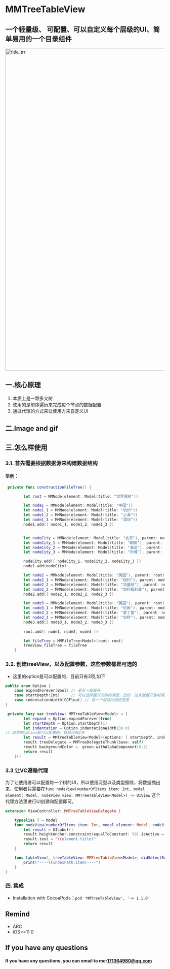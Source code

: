 # MMTreeTableView
## 一个轻量级、 可配置、可以自定义每个层级的UI、简单易用的一个目录组件
<img width="1014" alt="title_trr" src="https://user-images.githubusercontent.com/18704047/156887573-1c8bde3b-77df-43b3-975d-2e492da6cb47.png">


## 一.核心原理
1. 本质上是一颗多叉树
2. 使用的是前序遍历来完成每个节点的数据配置
3. 通过代理的方式来让使用方来自定义UI

## 二.Image and gif

## 三.怎么样使用 
### 3.1. 首先需要根据数据源来构建数据结构
#### 举例：
```swift
 private func constructionFileTree() {

        let root = MMNode(element: Model(title: "世界国家"))

        let node1 = MMNode(element: Model(title: "中国"))
        let node1_1 = MMNode(element: Model(title: "杭州"))
        let node1_2 = MMNode(element: Model(title: "上海"))
        let node1_3 = MMNode(element: Model(title: "深圳"))
        node1.add([ node1_1, node1_2, node1_3 ])


        let nodeCity = MMNode(element: Model(title: "北京"), parent: node1)
        let nodeCity_1 = MMNode(element: Model(title: "朝阳"), parent: nodeCity)
        let nodeCity_2 = MMNode(element: Model(title: "海淀"), parent: nodeCity)
        let nodeCity_3 = MMNode(element: Model(title: "东城"), parent: nodeCity)

        nodeCity.add([ nodeCity_1, nodeCity_2, nodeCity_3 ])
        node1.add(nodeCity)

        let node2 = MMNode(element: Model(title: "美国"), parent: root)
        let node2_1 = MMNode(element: Model(title: "纽约"), parent: node2)
        let node2_2 = MMNode(element: Model(title: "华盛顿"), parent: node2)
        let node2_3 = MMNode(element: Model(title: "加利福利亚"), parent: node2)
        node2.add([ node2_1, node2_2, node2_3 ])

        let node3 = MMNode(element: Model(title: "英国"), parent: root)
        let node3_1 = MMNode(element: Model(title: "伦敦"), parent: node3)
        let node3_2 = MMNode(element: Model(title: "爱丁堡"), parent: node3)
        let node3_3 = MMNode(element: Model(title: "剑桥"), parent: node3)
        node3.add([ node3_1, node3_2, node3_3 ])
        
        root.add([ node1, node2, node3 ])

        let fileTree = MMFileTree<Model>(root: root)
        treeView.fileTree = fileTree
    }
```
### 3.2. 创建treeView，以及配置参数，这些参数都是可选的
 * 这里的option是可以配置的，目前只有3项,如下

```swift
public enum Option {
    case expandForever(Bool) // 是否一直展开
    case startDepth(Int)     // 可以选择展开的树的深度，比如一进来就展开到树深度为2的位置
    case indentationWidth(CGFloat) // 每一个层级的缩进宽度
}
```
```swift
 private lazy var treeView: MMTreeTableView<Model> = {
        let expand = Option.expandForever(true)
        let startDepth = Option.startDepth(1)
        let indentation = Option.indentationWidth(30.0)
// 这里的option是可以配置的，目前只有3项
        let result = MMTreeTableView<Model>(options: [ startDepth, indentation ], frame: .zero, style: .plain)
        result.treeDelegate = MMTreeDelegateThunk(base: self)
        result.backgroundColor = .green.withAlphaComponent(0.2)
        return result
    }()
```

### 3.3 让VC遵循代理
为了让使用者可以配置每一个树的UI，所以使用泛型以及类型擦除，将数据抛出来，使用者只需要在`func nodeView(numberOfItems item: Int, model element: Model, nodeView view: MMTreeTableView<Model>) -> UIView` 这个代理方法里进行UI创建和配置即可。
```swift
extension ViewController: MMTreeTableViewDelegate {

    typealias T = Model
    func nodeView(numberOfItems item: Int, model element: Model, nodeView view: MMTreeTableView<Model>) -> UIView {
        let result = UILabel()
        result.heightAnchor.constraint(equalToConstant: 50).isActive = true
        result.text = "\(element.title)"
        return result
    }

    func tableView(_ treeTableView: MMTreeTableView<Model>, didSelectRowAt indexPath: IndexPath) {
        print("----\(indexPath.item)----")
    }
}
```
### 四. 集成
* Installation with CocoaPods：`pod 'MMTreeTableView', '~> 1.1.0'`

## Remind
* ARC
* iOS>=11.0

## If you have any questions 
#### If you have any questions, you can email to me:171364980@qq.com 

